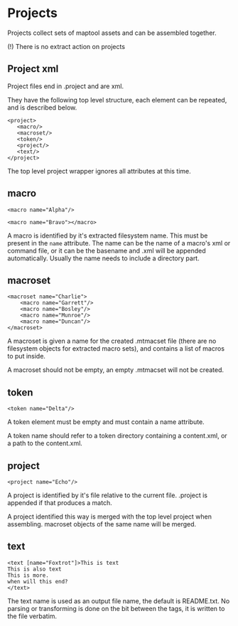 # Projects
Projects collect sets of maptool assets and can be assembled together.

(!) There is no extract action on projects
  
## Project xml

Project files end in .project and are xml.

They have the following top level structure, each element can be repeated, and is
described below.

```
<project>
   <macro/>
   <macroset/>
   <token/>
   <project/>
   <text/>
</project>
```

The top level project wrapper ignores all attributes at this time.

## macro
```
<macro name="Alpha"/>
```
```
<macro name="Bravo"></macro>
```

A macro is identified by it's extracted filesystem name.  This must be present in the `name` attribute.  The name can be the name of a macro's xml or command file, or it can be the basename and .xml will be appended automatically.  Usually the name needs to include a directory part.

## macroset
```
<macroset name="Charlie">
    <macro name="Garrett"/>
	<macro name="Bosley"/>
	<macro name="Munroe"/>
	<macro name="Duncan"/>
</macroset>
```

A macroset is given a name for the created .mtmacset file (there are no filesystem objects for extracted macro sets), and contains a list of macros to put inside.

A macroset should not be empty, an empty .mtmacset will not be created.

## token
```
<token name="Delta"/>
```
A token element must be empty and must contain a name attribute.

A token name should refer to a token directory containing a content.xml, or a path to the content.xml.

## project
```
<project name="Echo"/>
```

A project is identified by it's file relative to the current file.  .project is appended if that produces a match.

A project identified this way is merged with the top level project when assembling.  macroset objects of the same name will be merged.

## text
```
<text [name="Foxtrot"]>This is text
This is also text
This is more.
when will this end?
</text>
```

The text name is used as an output file name, the default is README.txt.   No parsing or transforming is done on the bit between the tags, it is written to the file verbatim.
